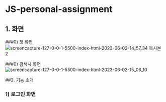 # JS-personal-assignment

## 1. 화면

###0) 첫 화면
![screencapture-127-0-0-1-5500-index-html-2023-06-02-14_57_34 복사본 2](https://github.com/AJ3504/JS-personal-assignment/assets/131579657/09b7c360-2628-46d3-aa42-b21ef86e60f7)

###0) 검색시 화면
![screencapture-127-0-0-1-5500-index-html-2023-06-02-15_06_10](https://github.com/AJ3504/JS-personal-assignment/assets/131579657/364a5894-fc03-4a43-9ac3-4ff3ad868647)


##2. 기능 소개

### 1) 로그인 화면

